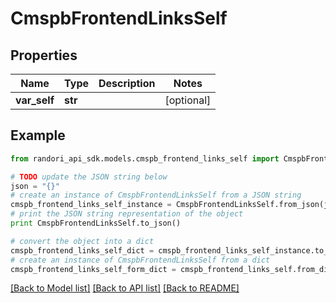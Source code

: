 # CmspbFrontendLinksSelf


## Properties

Name | Type | Description | Notes
------------ | ------------- | ------------- | -------------
**var_self** | **str** |  | [optional] 

## Example

```python
from randori_api_sdk.models.cmspb_frontend_links_self import CmspbFrontendLinksSelf

# TODO update the JSON string below
json = "{}"
# create an instance of CmspbFrontendLinksSelf from a JSON string
cmspb_frontend_links_self_instance = CmspbFrontendLinksSelf.from_json(json)
# print the JSON string representation of the object
print CmspbFrontendLinksSelf.to_json()

# convert the object into a dict
cmspb_frontend_links_self_dict = cmspb_frontend_links_self_instance.to_dict()
# create an instance of CmspbFrontendLinksSelf from a dict
cmspb_frontend_links_self_form_dict = cmspb_frontend_links_self.from_dict(cmspb_frontend_links_self_dict)
```
[[Back to Model list]](../README.md#documentation-for-models) [[Back to API list]](../README.md#documentation-for-api-endpoints) [[Back to README]](../README.md)


